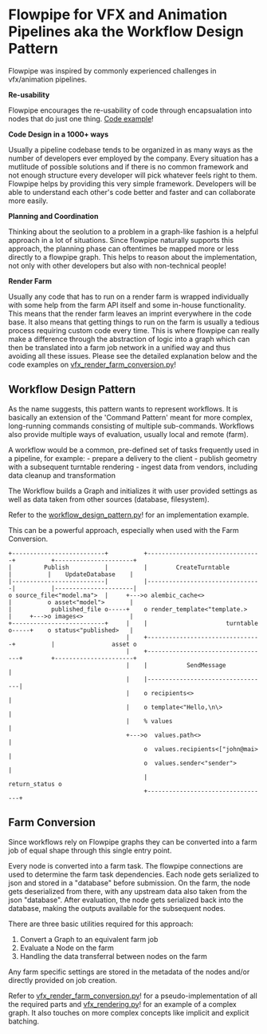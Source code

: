 # Flowpipe for VFX and Animation Pipelines aka the Workflow Design Pattern

Flowpipe was inspired by commonly experienced challenges in vfx/animation pipelines.

**Re-usability**

Flowpipe encourages the re-usability of code through encapsualation into nodes that do just one thing. [Code example](examples/house_and_birthday.py)!

**Code Design in a 1000+ ways**

Usually a pipeline codebase tends to be organized in as many ways as the number of developers ever employed by the company. Every situation has a mutlitude of possible solutions and if there is no common framework and not enough structure every developer will pick whatever feels right to them.
Flowpipe helps by providing this very simple framework. Developers will be able to understand each other's code better and faster and can collaborate more easily.

**Planning and Coordination**

Thinking about the seolution to a problem in a graph-like fashion is a helpful approach in a lot of situations.
Since flowpipe naturally supports this approach, the planning phase can oftentimes be mapped more or less directly to a flowpipe graph. This helps to reason about the implementation, not only with other developers but also with non-technical people!

**Render Farm**

Usually any code that has to run on a render farm is wrapped individually with some help from the farm API itself and some in-house functionality. This means that the render farm leaves an imprint everywhere in the code base. It also means that getting things to run on the farm is usually a tedious process requiring custom code every time.
This is where flowpipe can really make a difference through the abstraction of logic into a graph which can then be translated into a farm job network in a unified way and thus avoiding all these issues.
Please see the detailed explanation below and the code examples on [vfx_render_farm_conversion.py](examples/vfx_render_farm_conversion.py)!

## Workflow Design Pattern

As the name suggests, this pattern wants to represent workflows. It is basically an extension of the 'Command Pattern' meant for more complex, long-running commands consisting of multiple sub-commands. Workflows also provide multiple ways of evaluation, usually local and remote (farm).

A workflow would be a common, pre-defined set of tasks frequently used in a pipeline, for example:
    - prepare a delivery to the client
    - publish geometry with a subsequent turntable rendering
    - ingest data from vendors, including data cleanup and transformation

The Workflow builds a Graph and initializes it with user provided settings as well as data taken from other sources (database, filesystem).

Refer to the [workflow_design_pattern.py](examples/workflow_design_pattern.py)! for an implementation example.

This can be a powerful approach, especially when used with the Farm Conversion.

```
+--------------------------+          +--------------------------------+          +----------------------+
|         Publish          |          |        CreateTurntable         |          |    UpdateDatabase    |
|--------------------------|          |--------------------------------|          |----------------------|
o source_file<"model.ma">  |     +--->o alembic_cache<>                |          o asset<"model">       |
|           published_file o-----+    o render_template<"template.>    |     +--->o images<>             |
+--------------------------+     |    |                      turntable o-----+    o status<"published>   |
                                 |    +--------------------------------+          |                asset o
                                 |    +----------------------------------+        +----------------------+
                                 |    |           SendMessage            |
                                 |    |----------------------------------|
                                 |    o recipients<>                     |
                                 |    o template<"Hello,\n\>             |
                                 |    % values                           |
                                 +--->o  values.path<>                   |
                                      o  values.recipients<["john@mai>   |
                                      o  values.sender<"sender">         |
                                      |                    return_status o
                                      +----------------------------------+
```

## Farm Conversion

Since workflows rely on Flowpipe graphs they can be converted into a farm job of equal shape through this single entry point.

Every node is converted into a farm task. The flowpipe connections are used to determine the farm task dependencies.
Each node gets serialized to json and stored in a "database" before submission. On the farm, the node gets deserialized from there, with any upstream data also taken from the json "database". After evaluation, the node gets serialized back into the database, making the outputs available for the subsequent nodes.

There are three basic utilities required for this approach:

1. Convert a Graph to an equivalent farm job
2. Evaluate a Node on the farm
3. Handling the data transferral between nodes on the farm

Any farm specific settings are stored in the metadata of the nodes and/or directly provided on job creation.

Refer to [vfx_render_farm_conversion.py](examples/vfx_render_farm_conversion.py)! for a pseudo-implementation of all the required parts and [vfx_rendering.py](examples/vfx_rendering.py)! for an example of a complex graph.
It also touches on more complex concepts like implicit and explicit batching.
